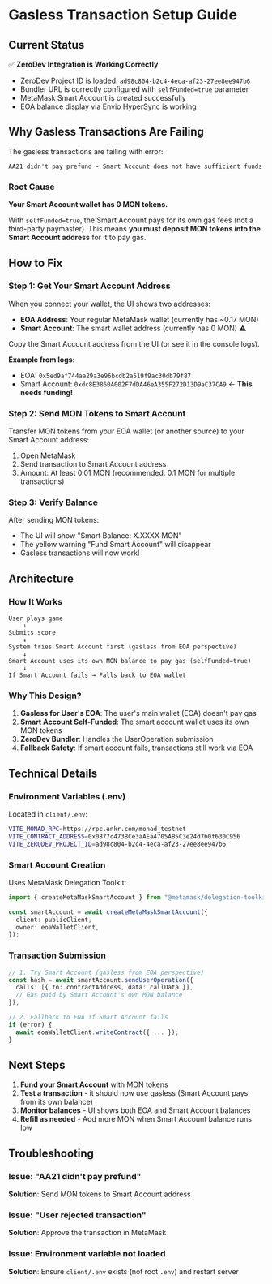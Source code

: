# Gasless Transaction Setup Guide

## Current Status

✅ **ZeroDev Integration is Working Correctly**
- ZeroDev Project ID is loaded: `ad98c804-b2c4-4eca-af23-27ee8ee947b6`
- Bundler URL is correctly configured with `selfFunded=true` parameter
- MetaMask Smart Account is created successfully
- EOA balance display via Envio HyperSync is working

## Why Gasless Transactions Are Failing

The gasless transactions are failing with error:
```
AA21 didn't pay prefund - Smart Account does not have sufficient funds
```

### Root Cause

**Your Smart Account wallet has 0 MON tokens.**

With `selfFunded=true`, the Smart Account pays for its own gas fees (not a third-party paymaster). This means **you must deposit MON tokens into the Smart Account address** for it to pay gas.

## How to Fix

### Step 1: Get Your Smart Account Address

When you connect your wallet, the UI shows two addresses:
- **EOA Address**: Your regular MetaMask wallet (currently has ~0.17 MON)
- **Smart Account**: The smart wallet address (currently has 0 MON) ⚠️

Copy the Smart Account address from the UI (or see it in the console logs).

**Example from logs:**
- EOA: `0x5ed9af744aa29a3e96bcdb2a519f9ac30db79f87`
- Smart Account: `0xdc8E3860A002F7dDA46eA355F272D13D9aC37CA9` ← **This needs funding!**

### Step 2: Send MON Tokens to Smart Account

Transfer MON tokens from your EOA wallet (or another source) to your Smart Account address:

1. Open MetaMask
2. Send transaction to Smart Account address
3. Amount: At least 0.01 MON (recommended: 0.1 MON for multiple transactions)

### Step 3: Verify Balance

After sending MON tokens:
- The UI will show "Smart Balance: X.XXXX MON"
- The yellow warning "Fund Smart Account" will disappear
- Gasless transactions will now work!

## Architecture

### How It Works

```
User plays game
    ↓
Submits score
    ↓
System tries Smart Account first (gasless from EOA perspective)
    ↓
Smart Account uses its own MON balance to pay gas (selfFunded=true)
    ↓
If Smart Account fails → Falls back to EOA wallet
```

### Why This Design?

1. **Gasless for User's EOA**: The user's main wallet (EOA) doesn't pay gas
2. **Smart Account Self-Funded**: The smart account wallet uses its own MON tokens
3. **ZeroDev Bundler**: Handles the UserOperation submission
4. **Fallback Safety**: If smart account fails, transactions still work via EOA

## Technical Details

### Environment Variables (.env)

Located in `client/.env`:
```bash
VITE_MONAD_RPC=https://rpc.ankr.com/monad_testnet
VITE_CONTRACT_ADDRESS=0x0877c473BCe3aAEa4705AB5C3e24d7b0f630C956
VITE_ZERODEV_PROJECT_ID=ad98c804-b2c4-4eca-af23-27ee8ee947b6
```

### Smart Account Creation

Uses MetaMask Delegation Toolkit:
```typescript
import { createMetaMaskSmartAccount } from "@metamask/delegation-toolkit";

const smartAccount = await createMetaMaskSmartAccount({
  client: publicClient,
  owner: eoaWalletClient,
});
```

### Transaction Submission

```typescript
// 1. Try Smart Account (gasless from EOA perspective)
const hash = await smartAccount.sendUserOperation({
  calls: [{ to: contractAddress, data: callData }],
  // Gas paid by Smart Account's own MON balance
});

// 2. Fallback to EOA if Smart Account fails
if (error) {
  await eoaWalletClient.writeContract({ ... });
}
```

## Next Steps

1. **Fund your Smart Account** with MON tokens
2. **Test a transaction** - it should now use gasless (Smart Account pays from its own balance)
3. **Monitor balances** - UI shows both EOA and Smart Account balances
4. **Refill as needed** - Add more MON when Smart Account balance runs low

## Troubleshooting

### Issue: "AA21 didn't pay prefund"
**Solution**: Send MON tokens to Smart Account address

### Issue: "User rejected transaction"
**Solution**: Approve the transaction in MetaMask

### Issue: Environment variable not loaded
**Solution**: Ensure `client/.env` exists (not root `.env`) and restart server
